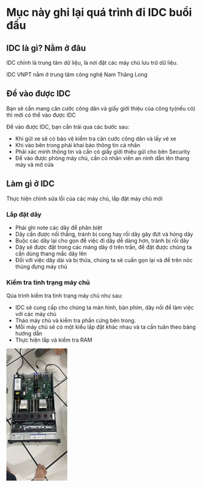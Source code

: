 # Mục này ghi lại quá trình đi IDC buổi đầu
## IDC là gì? Nằm ở đâu
IDC chính là trung tâm dữ liệu, là nơi đặt các máy chủ lưu trữ dữ liệu. 

IDC VNPT nằm ở trung tâm công nghệ Nam Thăng Long

## Để vào được IDC
Bạn sẽ cần mang căn cước công dân và giấy giới thiệu của công ty(nếu có) thì mới có thể vào được IDC

Để vào được IDC, bạn cần trải qua các bước sau:
- Khi gửi xe sẽ có bảo vệ kiểm tra căn cước công dân và lấy vé xe
- Khi vào bên trong phải khai báo thông tin cá nhân
- Phải xác minh thông tin và cần có giấy giới thiệu gửi cho bên Security
- Để vào được phòng máy chủ, cần có nhân viên an ninh dẫn lên thang máy và mở cửa 

## Làm gì ở IDC
Thực hiện chỉnh sửa lỗi của các máy chủ, lắp đặt máy chủ mới 

### Lắp đặt dây
- Phải ghi note các dây để phân biệt
- Dây cần được nối thẳng, tránh bị cong hay rối dây gây đứt và hỏng dây
- Buộc các dây lại cho gọn để việc đi dây dễ dàng hơn, tránh bị rối dây
- Dây sẽ được đặt trong các máng dây ở trên trần, để đặt được chúng ta cần dùng thang mắc dây lên
- Đối với việc dây dài và bị thừa, chúng ta sẽ cuấn gọn lại và để trên nóc thùng đựng máy chủ
### Kiểm tra tình trạng máy chủ
Qúa trình kiểm tra tình trạng máy chủ như sau:

- IDC sẽ cung cấp cho chúng ta màn hình, bàn phím, dây nối để làm việc với các máy chủ
- Tháo máy chủ và kiểm tra phần cứng bên trong.
- Mỗi máy chủ sẽ có một kiểu lắp đặt khác nhau và ta cần tuân theo bảng hướng dẫn
- Thực hiện lắp và kiểm tra RAM

![](/Anh/idc1.jpg)